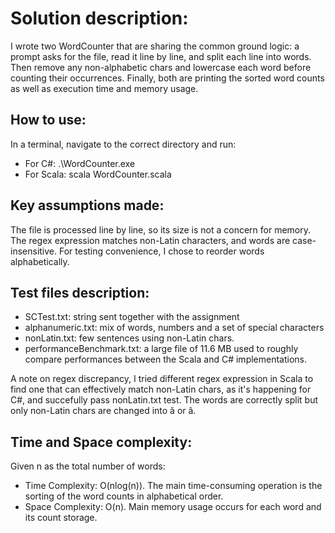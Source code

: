 # Solution description:

I wrote two WordCounter that are sharing the common ground logic: a prompt asks for the file, read it line by line, and split each line into words. Then remove any non-alphabetic chars and lowercase each word before counting their occurrences. 
Finally, both are printing the sorted word counts as well as execution time and memory usage.

## How to use:

In a terminal, navigate to the correct directory and run:
- For C#: .\WordCounter.exe
- For Scala: scala WordCounter.scala

## Key assumptions made:

The file is processed line by line, so its size is not a concern for memory.
The regex expression matches non-Latin characters, and words are case-insensitive.
For testing convenience, I chose to reorder words alphabetically.

## Test files description:

- SCTest.txt: string sent together with the assignment
- alphanumeric.txt: mix of words, numbers and a set of special characters
- nonLatin.txt: few sentences using non-Latin chars.
- performanceBenchmark.txt: a large file of 11.6 MB used to roughly compare performances between the Scala and C# implementations.

A note on regex discrepancy, I tried different regex expression in Scala to find one that can effectively match non-Latin chars, as it's happening for C#, and succefully pass nonLatin.txt test. The words are correctly split but only non-Latin chars are changed into ã or â. 

## Time and Space complexity:
Given n as the total number of words:
- Time Complexity: O(nlog(n)). The main time-consuming operation is the sorting of the word counts in alphabetical order.
- Space Complexity: O(n). Main memory usage occurs for each word and its count storage.
